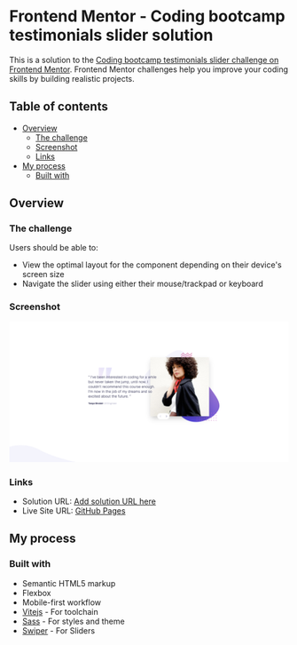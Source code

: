 # Frontend Mentor - Coding bootcamp testimonials slider solution

This is a solution to the [Coding bootcamp testimonials slider challenge on Frontend Mentor](https://www.frontendmentor.io/challenges/coding-bootcamp-testimonials-slider-4FNyLA8JL). Frontend Mentor challenges help you improve your coding skills by building realistic projects.

## Table of contents

- [Overview](#overview)
  - [The challenge](#the-challenge)
  - [Screenshot](#screenshot)
  - [Links](#links)
- [My process](#my-process)
  - [Built with](#built-with)

## Overview

### The challenge

Users should be able to:

- View the optimal layout for the component depending on their device's screen size
- Navigate the slider using either their mouse/trackpad or keyboard

### Screenshot

![Project screenshot](./docs/coding-bootcamp-testimonials-slider.png)

### Links

- Solution URL: [Add solution URL here](https://your-solution-url.com)
- Live Site URL: [GitHub Pages](https://john-mirage.github.io/coding-bootcamp-testimonials-slider/)

## My process

### Built with

- Semantic HTML5 markup
- Flexbox
- Mobile-first workflow
- [Vitejs](https://vitejs.dev/) - For toolchain
- [Sass](https://sass-lang.com/) - For styles and theme
- [Swiper](https://swiperjs.com/) - For Sliders